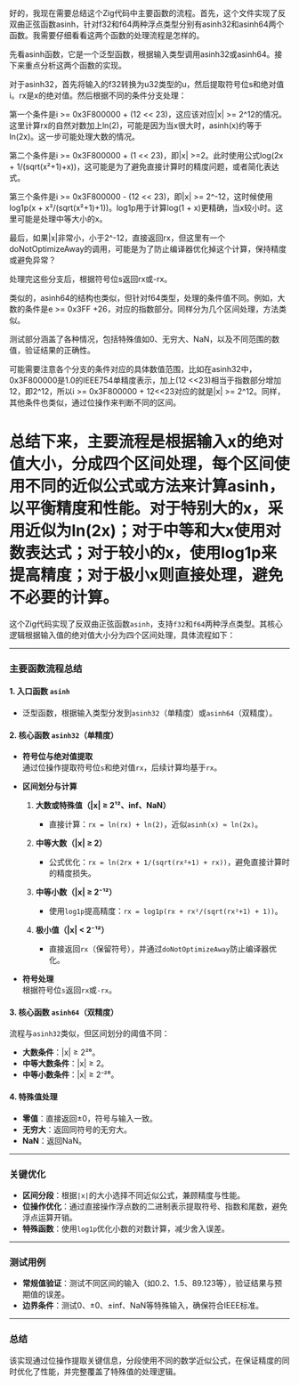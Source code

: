 好的，我现在需要总结这个Zig代码中主要函数的流程。首先，这个文件实现了反双曲正弦函数asinh，针对f32和f64两种浮点类型分别有asinh32和asinh64两个函数。我需要仔细看看这两个函数的处理流程是怎样的。

先看asinh函数，它是一个泛型函数，根据输入类型调用asinh32或asinh64。接下来重点分析这两个函数的实现。

对于asinh32，首先将输入的f32转换为u32类型的u，然后提取符号位s和绝对值i。rx是x的绝对值。然后根据不同的条件分支处理：

第一个条件是i >= 0x3F800000 + (12 << 23)，这应该对应|x| >= 2^12的情况。这里计算rx的自然对数加上ln(2)，可能是因为当x很大时，asinh(x)约等于ln(2x)。这一步可能处理大数的情况。

第二个条件是i >= 0x3F800000 + (1 << 23)，即|x| >=2。此时使用公式log(2x + 1/(sqrt(x²+1)+x))，这可能是为了避免直接计算时的精度问题，或者简化表达式。

第三个条件是i >= 0x3F800000 - (12 << 23)，即|x| >= 2^-12，这时候使用log1p(x + x²/(sqrt(x²+1)+1))。log1p用于计算log(1 + x)更精确，当x较小时。这里可能是处理中等大小的x。

最后，如果|x|非常小，小于2^-12，直接返回rx，但这里有一个doNotOptimizeAway的调用，可能是为了防止编译器优化掉这个计算，保持精度或避免异常？

处理完这些分支后，根据符号位s返回rx或-rx。

类似的，asinh64的结构也类似，但针对f64类型，处理的条件值不同。例如，大数的条件是e >= 0x3FF +26，对应的指数部分。同样分为几个区间处理，方法类似。

测试部分涵盖了各种情况，包括特殊值如0、无穷大、NaN，以及不同范围的数值，验证结果的正确性。

可能需要注意各个分支的条件对应的具体数值范围，比如在asinh32中，0x3F800000是1.0的IEEE754单精度表示，加上(12 <<23)相当于指数部分增加12，即2^12，所以i >= 0x3F800000 + 12<<23对应的就是|x| >= 2^12。同样，其他条件也类似，通过位操作来判断不同的区间。

总结下来，主要流程是根据输入x的绝对值大小，分成四个区间处理，每个区间使用不同的近似公式或方法来计算asinh，以平衡精度和性能。对于特别大的x，采用近似为ln(2x)；对于中等和大x使用对数表达式；对于较小的x，使用log1p来提高精度；对于极小x则直接处理，避免不必要的计算。
================================================
这个Zig代码实现了反双曲正弦函数`asinh`，支持`f32`和`f64`两种浮点类型。其核心逻辑根据输入值的绝对值大小分为四个区间处理，具体流程如下：

---

### **主要函数流程总结**
#### **1. 入口函数 `asinh`**
- 泛型函数，根据输入类型分发到`asinh32`（单精度）或`asinh64`（双精度）。

#### **2. 核心函数 `asinh32`（单精度）**
- **符号位与绝对值提取**  
  通过位操作提取符号位`s`和绝对值`rx`，后续计算均基于`rx`。

- **区间划分与计算**  
  1. **大数或特殊值（|x| ≥ 2¹²、inf、NaN）**  
     - 直接计算：`rx = ln(rx) + ln(2)`，近似`asinh(x) ≈ ln(2x)`。

  2. **中等大数（|x| ≥ 2）**  
     - 公式优化：`rx = ln(2rx + 1/(sqrt(rx²+1) + rx))`，避免直接计算时的精度损失。

  3. **中等小数（|x| ≥ 2⁻¹²）**  
     - 使用`log1p`提高精度：`rx = log1p(rx + rx²/(sqrt(rx²+1) + 1))`。

  4. **极小值（|x| < 2⁻¹²）**  
     - 直接返回`rx`（保留符号），并通过`doNotOptimizeAway`防止编译器优化。

- **符号处理**  
  根据符号位`s`返回`rx`或`-rx`。

#### **3. 核心函数 `asinh64`（双精度）**
流程与`asinh32`类似，但区间划分的阈值不同：
- **大数条件**：|x| ≥ 2²⁶。
- **中等大数条件**：|x| ≥ 2。
- **中等小数条件**：|x| ≥ 2⁻²⁶。

#### **4. 特殊值处理**
- **零值**：直接返回±0，符号与输入一致。
- **无穷大**：返回同符号的无穷大。
- **NaN**：返回NaN。

---

### **关键优化**
- **区间分段**：根据`|x|`的大小选择不同近似公式，兼顾精度与性能。
- **位操作优化**：通过直接操作浮点数的二进制表示提取符号、指数和尾数，避免浮点运算开销。
- **特殊函数**：使用`log1p`优化小数的对数计算，减少舍入误差。

---

### **测试用例**
- **常规值验证**：测试不同区间的输入（如0.2、1.5、89.123等），验证结果与预期值的误差。
- **边界条件**：测试0、±0、±inf、NaN等特殊输入，确保符合IEEE标准。

---

### **总结**
该实现通过位操作提取关键信息，分段使用不同的数学近似公式，在保证精度的同时优化了性能，并完整覆盖了特殊值的处理逻辑。